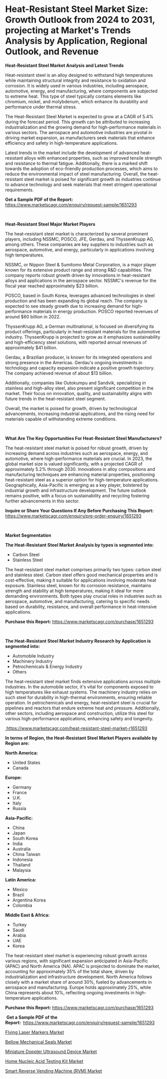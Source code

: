 <p><h1>Heat-Resistant Steel Market Size: Growth Outlook from 2024 to 2031, projecting at Market's Trends Analysis by Application, Regional Outlook, and Revenue</h1></p><p><strong>Heat-Resistant Steel Market Analysis and Latest Trends</strong></p>
<p><p>Heat-resistant steel is an alloy designed to withstand high temperatures while maintaining structural integrity and resistance to oxidation and corrosion. It is widely used in various industries, including aerospace, automotive, energy, and manufacturing, where components are subjected to extreme heat. This type of steel typically contains elements like chromium, nickel, and molybdenum, which enhance its durability and performance under thermal stress.</p><p>The Heat-Resistant Steel Market is expected to grow at a CAGR of 5.4% during the forecast period. This growth can be attributed to increasing industrialization and the growing demand for high-performance materials in various sectors. The aerospace and automotive industries are pivotal in driving market expansion, as manufacturers seek materials that enhance efficiency and safety in high-temperature applications.</p><p>Latest trends in the market include the development of advanced heat-resistant alloys with enhanced properties, such as improved tensile strength and resistance to thermal fatigue. Additionally, there is a marked shift towards the adoption of eco-friendly production processes, which aims to reduce the environmental impact of steel manufacturing. Overall, the heat-resistant steel market is poised for significant growth as industries continue to advance technology and seek materials that meet stringent operational requirements.</p></p>
<p><strong>Get a Sample PDF of the Report:&nbsp;</strong> <a href="https://www.marketscagr.com/enquiry/request-sample/1651293?utm_campaign=1848&utm_medium=2&utm_source=Github&utm_content=ia&utm_term=08122024&utm_id=heat-resistant-steel">https://www.marketscagr.com/enquiry/request-sample/1651293</a></p>
<p>&nbsp;</p>
<p><strong>Heat-Resistant Steel Major Market Players</strong></p>
<p><p>The heat-resistant steel market is characterized by several prominent players, including NSSMC, POSCO, JFE, Gerdau, and ThyssenKrupp AG, among others. These companies are key suppliers to industries such as aerospace, automotive, and energy, particularly in applications involving high temperatures.</p><p>NSSMC, or Nippon Steel & Sumitomo Metal Corporation, is a major player known for its extensive product range and strong R&D capabilities. The company reports robust growth driven by innovations in heat-resistant alloys and applications in the aerospace sector. NSSMC's revenue for the fiscal year reached approximately $23 billion.</p><p>POSCO, based in South Korea, leverages advanced technologies in steel production and has been expanding its global reach. The company is expected to see steady growth due to increasing demand for high-performance materials in energy production. POSCO reported revenues of around $60 billion in 2022.</p><p>ThyssenKrupp AG, a German multinational, is focused on diversifying its product offerings, particularly in heat-resistant materials for the automotive industry. ThyssenKrupp is projected to grow as it emphasizes sustainability and high-efficiency steel solutions, with reported annual revenues of approximately $41 billion.</p><p>Gerdau, a Brazilian producer, is known for its integrated operations and strong presence in the Americas. Gerdau's ongoing investments in technology and capacity expansion indicate a positive growth trajectory. The company achieved revenue of about $13 billion.</p><p>Additionally, companies like Outokumpu and Sandvik, specializing in stainless and high-alloy steel, also present significant competition in the market. Their focus on innovation, quality, and sustainability aligns with future trends in the heat-resistant steel segment.</p><p>Overall, the market is poised for growth, driven by technological advancements, increasing industrial applications, and the rising need for materials capable of withstanding extreme conditions.</p></p>
<p>&nbsp;</p>
<p><strong>What Are The Key Opportunities For Heat-Resistant Steel Manufacturers?</strong></p>
<p><p>The heat-resistant steel market is poised for robust growth, driven by increasing demand across industries such as aerospace, energy, and automotive, where high-performance materials are crucial. In 2023, the global market size is valued significantly, with a projected CAGR of approximately 5.2% through 2030. Innovations in alloy compositions and manufacturing techniques are enhancing material properties, positioning heat-resistant steel as a superior option for high-temperature applications. Geographically, Asia-Pacific is emerging as a key player, bolstered by industrial growth and infrastructure development. The future outlook remains positive, with a focus on sustainability and recycling fostering further advancements in this sector.</p></p>
<p><strong>Inquire or Share Your Questions If Any Before Purchasing This Report:</strong> <a href="https://www.marketscagr.com/enquiry/pre-order-enquiry/1651293?utm_campaign=1848&utm_medium=2&utm_source=Github&utm_content=ia&utm_term=08122024&utm_id=heat-resistant-steel">https://www.marketscagr.com/enquiry/pre-order-enquiry/1651293</a></p>
<p>&nbsp;</p>
<p><strong>Market Segmentation</strong></p>
<p><strong>The Heat-Resistant Steel Market Analysis by types is segmented into:</strong></p>
<p><ul><li>Carbon Steel</li><li>Stainless Steel</li></ul></p>
<p><p>The heat-resistant steel market comprises primarily two types: carbon steel and stainless steel. Carbon steel offers good mechanical properties and is cost-effective, making it suitable for applications involving moderate heat exposure. Stainless steel, known for its corrosion resistance, maintains strength and stability at high temperatures, making it ideal for more demanding environments. Both types play crucial roles in industries such as aerospace, automotive, and manufacturing, catering to specific needs based on durability, resistance, and overall performance in heat-intensive applications.</p></p>
<p><strong>Purchase this Report:&nbsp;</strong><a href="https://www.marketscagr.com/purchase/1651293?utm_campaign=1848&utm_medium=2&utm_source=Github&utm_content=ia&utm_term=08122024&utm_id=heat-resistant-steel">https://www.marketscagr.com/purchase/1651293</a></p>
<p>&nbsp;</p>
<p><strong>The Heat-Resistant Steel Market Industry Research by Application is segmented into:</strong></p>
<p><ul><li>Automobile Industry</li><li>Machinery Industry</li><li>Petrochemicals & Energy Industry</li><li>Others</li></ul></p>
<p><p>The heat-resistant steel market finds extensive applications across multiple industries. In the automobile sector, it's vital for components exposed to high temperatures like exhaust systems. The machinery industry relies on such steel for durability in high-thermal environments, ensuring reliable operation. In petrochemicals and energy, heat-resistant steel is crucial for pipelines and reactors that endure extreme heat and pressure. Additionally, other sectors, including aerospace and construction, utilize this steel for various high-performance applications, enhancing safety and longevity.</p></p>
<p><a href="https://www.marketscagr.com/heat-resistant-steel-market-r1651293?utm_campaign=1848&utm_medium=2&utm_source=Github&utm_content=ia&utm_term=08122024&utm_id=heat-resistant-steel">&nbsp;https://www.marketscagr.com/heat-resistant-steel-market-r1651293</a></p>
<p><strong>In terms of Region, the Heat-Resistant Steel Market Players available by Region are:</strong></p>
<p>
    <p> <strong> North America: </strong>
        <ul>
            <li>United States</li>
            <li>Canada</li>
        </ul>
        </p> 
    <p> <strong> Europe: </strong>
        <ul>
            <li>Germany</li>
            <li>France</li>
            <li>U.K.</li>
            <li>Italy</li>
            <li>Russia</li>
        </ul>
        </p> 
    <p> <strong> Asia-Pacific: </strong>
        <ul>
            <li>China</li>
            <li>Japan</li>
            <li>South Korea</li>
            <li>India</li>
            <li>Australia</li>
            <li>China Taiwan</li>
            <li>Indonesia</li>
            <li>Thailand</li>
            <li>Malaysia</li>
        </ul>
        </p> 
    <p> <strong> Latin America: </strong>
        <ul>
            <li>Mexico</li>
            <li>Brazil</li>
            <li>Argentina Korea</li>
            <li>Colombia</li>
        </ul>
        </p> 
    <p> <strong> Middle East & Africa: </strong>
        <ul>
            <li>Turkey</li>
            <li>Saudi</li>
            <li>Arabia</li>
            <li>UAE</li>
            <li>Korea</li>
        </ul>
    </p>
    </p>
<p><p>The heat-resistant steel market is experiencing robust growth across various regions, with significant expansion anticipated in Asia-Pacific (APAC) and North America (NA). APAC is projected to dominate the market, accounting for approximately 35% of the total share, driven by industrialization and infrastructure development. North America follows closely with a market share of around 30%, fueled by advancements in aerospace and manufacturing. Europe holds approximately 25%, while China represents about 10%, reflecting ongoing investments in high-temperature applications.</p></p>
<p><strong>Purchase this Report: </strong><a href="https://www.marketscagr.com/purchase/1651293?utm_campaign=1848&utm_medium=2&utm_source=Github&utm_content=ia&utm_term=08122024&utm_id=heat-resistant-steel">https://www.marketscagr.com/purchase/1651293</a></p>
<p>&nbsp;<strong>Get a Sample PDF of the Report:&nbsp;&nbsp;</strong><a href="https://www.marketscagr.com/enquiry/request-sample/1651293?utm_campaign=1848&utm_medium=2&utm_source=Github&utm_content=ia&utm_term=08122024&utm_id=heat-resistant-steel">https://www.marketscagr.com/enquiry/request-sample/1651293</a></p>
<p><strong></strong></p>
<p><p><a href="https://www.linkedin.com/pulse/flying-laser-markers-analysis-highlights-key-growth-oovoc?utm_campaign=1848&utm_medium=2&utm_source=Github&utm_content=ia&utm_term=08122024&utm_id=heat-resistant-steel">Flying Laser Markers Market</a></p><p><a href="https://github.com/marloy8/Market-Research-Report-List-6/blob/main/bellow-mechanical-seals-market.md?utm_campaign=1848&utm_medium=2&utm_source=Github&utm_content=ia&utm_term=08122024&utm_id=heat-resistant-steel">Bellow Mechanical Seals Market</a></p><p><a href="https://www.linkedin.com/pulse/global-miniature-doppler-ultrasound-device-market-trends-s2xjc?utm_campaign=1848&utm_medium=2&utm_source=Github&utm_content=ia&utm_term=08122024&utm_id=heat-resistant-steel">Miniature Doppler Ultrasound Device Market</a></p><p><a href="https://www.linkedin.com/pulse/projected-growth-home-nucleic-acid-testing-kit-market-8lrac?utm_campaign=1848&utm_medium=2&utm_source=Github&utm_content=ia&utm_term=08122024&utm_id=heat-resistant-steel">Home Nucleic Acid Testing Kit Market</a></p><p><a href="https://www.linkedin.com/pulse/in-depth-report-smart-reverse-vending-machine-rvm-market-types-enqbc?utm_campaign=1848&utm_medium=2&utm_source=Github&utm_content=ia&utm_term=08122024&utm_id=heat-resistant-steel">Smart Reverse Vending Machine (RVM) Market</a></p></p>